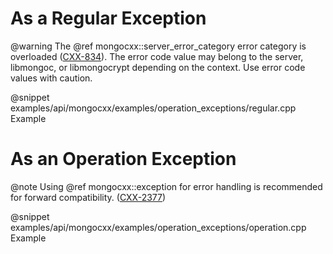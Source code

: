 # As a Regular Exception

@warning The @ref mongocxx::server_error_category error category is overloaded ([CXX-834](https://jira.mongodb.org/browse/CXX-834)). The error code value may belong to the server, libmongoc, or libmongocrypt depending on the context. Use error code values with caution.

@snippet examples/api/mongocxx/examples/operation_exceptions/regular.cpp Example

# As an Operation Exception

@note Using @ref mongocxx::exception for error handling is recommended for forward compatibility. ([CXX-2377](https://jira.mongodb.org/browse/CXX-2377))

@snippet examples/api/mongocxx/examples/operation_exceptions/operation.cpp Example
